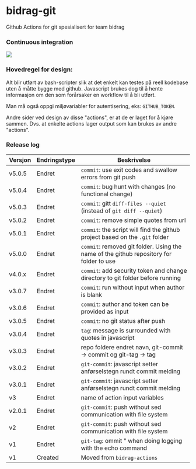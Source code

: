 # bidrag-git
Github Actions for git spesialisert for team bidrag

### Continuous integration
![](https://github.com/navikt/bidrag-git/workflows/build%20actions/badge.svg)

### Hovedregel for design:
Alt blir utført av bash-scripter slik at det enkelt kan testes på reell kodebase uten å måtte bygge med github. Javascript brukes dog til å hente
informasjon om den som forårsaker en workflow til å bli utført.

Man må også oppgi miljøvariabler for autentisering, eks: `GITHUB_TOKEN`.

Andre sider ved design av disse "actions", er at de er laget for å kjøre sammen. Dvs. at enkelte actions lager output som kan brukes av andre "actions". 

### Release log

Versjon | Endringstype | Beskrivelse
----|---|---
v5.0.5 | Endret | `commit`: use exit codes and swallow errors from git push 
v5.0.4 | Endret | `commit`: bug hunt with changes (no functional change) 
v5.0.3 | Endret | `commit`: gitt `diff-files --quiet` (instead of `git diff --quiet`) 
v5.0.2 | Endret | `commit`: remove simple quotes from url 
v5.0.1 | Endret | `commit`: the script will find the github project based on the `.git` folder 
v5.0.0 | Endret | `commit`: removed git folder. Using the name of the github repository for folder to use 
v4.0.x | Endret | `commit`: add security token and change directory to git folder before running
v3.0.7 | Endret | `commit`: run without input when author is blank
v3.0.6 | Endret | `commit`: author and token can be provided as input
v3.0.5 | Endret | `commit`: no git status after push
v3.0.4 | Endret | `tag`: message is surrounded with quotes in javascript
v3.0.3 | Endret | repo foldere endret navn, git-commit -> commit og git-tag -> tag
v3.0.2 | Endret | `git-commit`: javascript setter anførselstegn rundt commit melding
v3.0.1 | Endret | `git-commit`: javascript setter anførselstegn rundt commit melding
v3 | Endret | name of action input variables
v2.0.1 | Endret | `git-commit`: push without sed communication with file system
v2 | Endret | `git-commit`: push without sed communication with file system
v1 | Endret | `git-tag`: ommit " when doing logging with the echo command 
v1 | Created | Moved from `bidrag-actions` 
